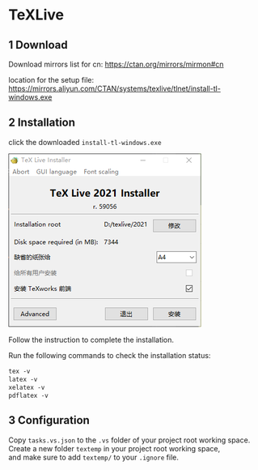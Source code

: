 # TeXLive


## 1 Download

Download mirrors list for cn:
https://ctan.org/mirrors/mirmon#cn

location for the setup file:
https://mirrors.aliyun.com/CTAN/systems/texlive/tlnet/install-tl-windows.exe


## 2 Installation

click the downloaded `install-tl-windows.exe`

![TeXLive installer](pix/texlive_installer.png)

Follow the instruction to complete the installation.

Run the following commands to check the installation status:
```batch
tex -v
latex -v
xelatex -v
pdflatex -v
```

## 3 Configuration

Copy `tasks.vs.json` to the `.vs` folder of your project root working space.
Create a new folder `textemp` in your project root working space,  
and make sure to add `textemp/` to your `.ignore` file.

